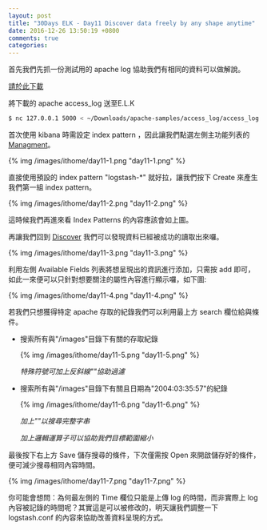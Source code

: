 ```yaml
---
layout: post
title: "30Days ELK - Day11 Discover data freely by any shape anytime"
date: 2016-12-26 13:50:19 +0800
comments: true
categories: 
---
```



首先我們先抓一份測試用的 apache log 協助我們有相同的資料可以做解說。

[請於此下載](http://www.monitorware.com/en/logsamples/apache.php)

將下載的 apache access_log 送至E.L.K

```bash
$ nc 127.0.0.1 5000 < ~/Downloads/apache-samples/access_log/access_log
```

首次使用 kibana 時需設定 index pattern ，因此讓我們點選左側主功能列表的 [Managment](http://127.0.0.1:5601/app/kibana#/management/kibana/index)。

{% img /images/ithome/day11-1.png "day11-1.png" %}

直接使用預設的 index pattern "logstash-*" 就好拉，讓我們按下 Create 來產生我們第一組 index pattern。


{% img /images/ithome/day11-2.png "day11-2.png" %}


這時候我們再進來看 Index Patterns 的內容應該會如上圖。

再讓我們回到 [Discover](http://127.0.0.1:5601/app/kibana#/discover) 我們可以發現資料已經被成功的讀取出來囉。

{% img /images/ithome/day11-3.png "day11-3.png" %}

利用左側 Available Fields 列表將想呈現出的資訊進行添加，只需按 add 即可，如此一來便可以只針對想要關注的屬性內容進行顯示囉，如下圖:

{% img /images/ithome/day11-4.png "day11-4.png" %}

若我們只想獲得特定 apache 存取的紀錄我們可以利用最上方 search 欄位給與條件。

- 搜索所有與"/images"目錄下有關的存取紀錄

    {% img /images/ithome/day11-5.png "day11-5.png" %}

    *特殊符號可加上反斜線""協助過濾*

- 搜索所有與"/images"目錄下有關且日期為"2004:03:35:57"的紀錄

    {% img /images/ithome/day11-6.png "day11-6.png" %}

    *加上""以搜尋完整字串*
    
    *加上邏輯運算子可以協助我們目標範圍縮小*

最後按下右上方 Save 儲存搜尋的條件，下次僅需按 Open 來開啟儲存好的條件，便可減少搜尋相同內容時間。

{% img /images/ithome/day11-7.png "day11-7.png" %}

你可能會想問：為何最左側的 Time 欄位只能是上傳 log 的時間，而非實際上 log 內容被記錄的時間呢？其實這是可以被修改的，明天讓我們調整一下 logstash.conf 的內容來協助改善資料呈現的方式。